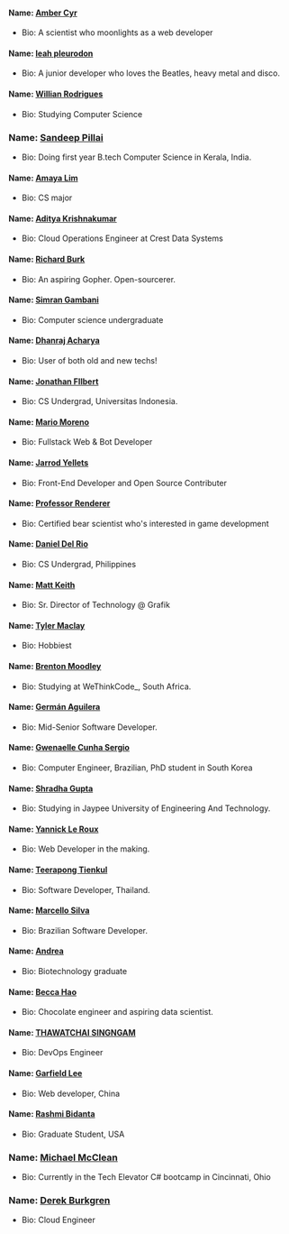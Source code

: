 #### Name: [Amber Cyr](https://github.com/SheW0lf)

- Bio: A scientist who moonlights as a web developer

#### Name: [leah pleurodon](https://github.com/leahpleurodon)

- Bio: A junior developer who loves the Beatles, heavy metal and disco.

#### Name: [Willian Rodrigues](https://github.com/willianrod)

- Bio: Studying Computer Science

### Name: [Sandeep Pillai](https://github.com/Corruption13)

- Bio: Doing first year B.tech Computer Science in Kerala, India.

#### Name: [Amaya Lim](https://github.com/nightrainlily)

- Bio: CS major

#### Name: [Aditya Krishnakumar](https://github.com/beingadityak)

- Bio: Cloud Operations Engineer at Crest Data Systems

#### Name: [Richard Burk](https://github.com/rbo13)

- Bio: An aspiring Gopher. Open-sourcerer.

#### Name: [Simran Gambani](https://github.com/gambani-simran)

- Bio: Computer science undergraduate

#### Name: [Dhanraj Acharya](https://github.com/drex44)

- Bio: User of both old and new techs!

#### Name: [Jonathan FIlbert](https://github.com/jonathanfilbert)

- Bio: CS Undergrad, Universitas Indonesia.

#### Name: [Mario Moreno](https://github.com/soymariomoreno)

- Bio: Fullstack Web & Bot Developer

#### Name: [Jarrod Yellets](https://github.com/jarrodyellets)

- Bio: Front-End Developer and Open Source Contributer

#### Name: [Professor Renderer](https://github.com/Renderer-RCT2)

- Bio: Certified bear scientist who's interested in game development

#### Name: [Daniel Del Rio](https://github.com/daniddelrio)

- Bio: CS Undergrad, Philippines

#### Name: [Matt Keith](https://github.com/redyetico)

- Bio: Sr. Director of Technology @ Grafik

#### Name: [Tyler Maclay](https://github.com/tylermaclay)

- Bio: Hobbiest

#### Name: [Brenton Moodley](https://github.com/breakstate)

- Bio: Studying at WeThinkCode\_, South Africa.

#### Name: [Germán Aguilera](https://github.com/germmand)

- Bio: Mid-Senior Software Developer.

#### Name: [Gwenaelle Cunha Sergio](https://github.com/gcunhase)

- Bio: Computer Engineer, Brazilian, PhD student in South Korea

#### Name: [Shradha Gupta](https://github.com/shradha14)

- Bio: Studying in Jaypee University of Engineering And Technology.

#### Name: [Yannick Le Roux](https://github.com/YannickLeRoux)

- Bio: Web Developer in the making.

#### Name: [Teerapong Tienkul](https://github.com/teerapongt)

- Bio: Software Developer, Thailand.

#### Name: [Marcello Silva](https://github.com/MarcelloVSilva)

- Bio: Brazilian Software Developer.

#### Name: [Andrea](https://github.com/kaywinnet)

- Bio: Biotechnology graduate

#### Name: [Becca Hao](https://github.com/haobecca)

- Bio: Chocolate engineer and aspiring data scientist.

#### Name: [THAWATCHAI SINGNGAM](https://github.com/merxer)

- Bio: DevOps Engineer

#### Name: [Garfield Lee](https://github.com/Garfield550)

- Bio: Web developer, China

#### Name: [Rashmi Bidanta](https://github.com/rbidanta)

- Bio: Graduate Student, USA

### Name: [Michael McClean](https://github.com/mdmcclean)

- Bio: Currently in the Tech Elevator C# bootcamp in Cincinnati, Ohio

### Name: [Derek Burkgren](https://github.com/derekb)

- Bio: Cloud Engineer